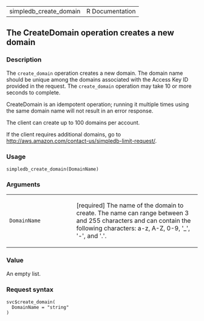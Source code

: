 <table style="width: 100%;">
<tbody>
<tr class="odd">
<td>simpledb_create_domain</td>
<td style="text-align: right;">R Documentation</td>
</tr>
</tbody>
</table>

## The CreateDomain operation creates a new domain

### Description

The `create_domain` operation creates a new domain. The domain name
should be unique among the domains associated with the Access Key ID
provided in the request. The `create_domain` operation may take 10 or
more seconds to complete.

CreateDomain is an idempotent operation; running it multiple times using
the same domain name will not result in an error response.

The client can create up to 100 domains per account.

If the client requires additional domains, go to
http://aws.amazon.com/contact-us/simpledb-limit-request/.

### Usage

    simpledb_create_domain(DomainName)

### Arguments

<table>
<colgroup>
<col style="width: 35%" />
<col style="width: 65%" />
</colgroup>
<tbody>
<tr class="odd">
<td><code
id="simpledb_create_domain_:_DomainName">DomainName</code></td>
<td><p>[required] The name of the domain to create. The name can range
between 3 and 255 characters and can contain the following characters:
a-z, A-Z, 0-9, '_', '-', and '.'.</p></td>
</tr>
</tbody>
</table>

### Value

An empty list.

### Request syntax

    svc$create_domain(
      DomainName = "string"
    )
